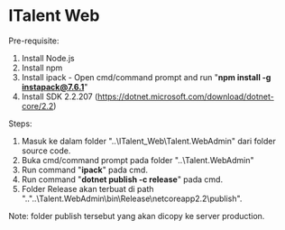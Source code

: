 # ITalent Web

Pre-requisite:

1. Install Node.js
2. Install npm
3. Install ipack - Open cmd/command prompt and run "**npm install -g instapack@7.6.1**"
4. Install SDK 2.2.207 (https://dotnet.microsoft.com/download/dotnet-core/2.2)

Steps:

1. Masuk ke dalam folder "..\ITalent_Web\Talent.WebAdmin" dari folder source code.
2. Buka cmd/command prompt pada folder "..\Talent.WebAdmin"
3. Run command "**ipack**" pada cmd.
4. Run command "**dotnet publish -c release**" pada cmd.
5. Folder Release akan terbuat di path ".."..\Talent.WebAdmin\bin\Release\netcoreapp2.2\publish".

Note: folder publish tersebut yang akan dicopy ke server production.


